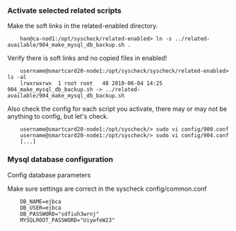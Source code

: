 
### Activate selected related scripts


Make the soft links in the related-enabled directory.

        han@ca-nod1:/opt/syscheck/related-enabled> ln -s ../related-available/904_make_mysql_db_backup.sh .

Verify there is soft links and no copied files in enabled!


        username@smartcard20-node1:/opt/syscheck/syscheck/related-enabled> ls -al
        lrwxrwxrwx  1 root root   48 2010-06-04 14:25 904_make_mysql_db_backup.sh -> ../related-available/904_make_mysql_db_backup.sh

Also check the config for each script you activate, there may or may not be anything to config, but let's check.

        username@smartcard20-node1:/opt/syscheck/> sudo vi config/900.conf
        username@smartcard20-node1:/opt/syscheck/> sudo vi config/904.conf
        [...]

### Mysql database configuration


Config database parameters

Make sure settings are correct in the syscheck config/common.conf

        DB_NAME=ejbca
        DB_USER=ejbca
        DB_PASSWORD="sdfiuh3wrnj"
        MYSQLROOT_PASSWORD="UiywfeW23"
